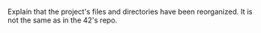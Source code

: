 Explain that the project's files and directories have been reorganized. It is not the same as in the 42's repo.